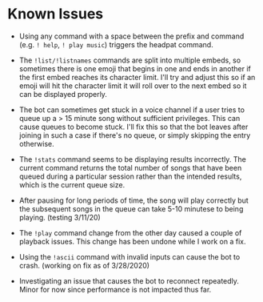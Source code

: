 # Known Issues

- Using any command with a space between the prefix and command (e.g. `! help`, `! play music`) triggers the headpat command.

- The `!list/!listnames` commands are split into multiple embeds, so sometimes there is one emoji that begins in one and ends in another if the first embed reaches its character limit. I'll try and adjust this so if an emoji will hit the character limit it will roll over to the next embed so it can be displayed properly.

- The bot can sometimes get stuck in a voice channel if a user tries to queue up a > 15 minute song without sufficient privileges. This can cause queues to become stuck. I'll fix this so that the bot leaves after joining in such a case if there's no queue, or simply skipping the entry otherwise.

- The `!stats` command seems to be displaying results incorrectly. The current command returns the total number of songs that have been queued during a particular session rather than the intended results, which is the current queue size.

- After pausing for long periods of time, the song will play correctly but the subsequent songs in the queue can take 5-10 minutese to being playing. (testing 3/11/20)

- The `!play` command change from the other day caused a couple of playback issues. This change has been undone while I work on a fix.

- Using the `!ascii` command with invalid inputs can cause the bot to crash. (working on fix as of 3/28/2020)

- Investigating an issue that causes the bot to reconnect repeatedly. Minor for now since performance is not impacted thus far.